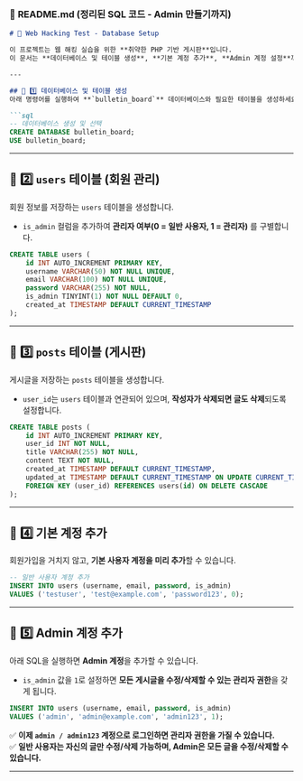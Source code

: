 ### 📌 **README.md (정리된 SQL 코드 - Admin 만들기까지)**  
```md
# 📌 Web Hacking Test - Database Setup

이 프로젝트는 웹 해킹 실습을 위한 **취약한 PHP 기반 게시판**입니다.  
이 문서는 **데이터베이스 및 테이블 생성**, **기본 계정 추가**, **Admin 계정 설정**까지의 SQL 명령어를 정리한 것입니다.  

---

## 📌 1️⃣ 데이터베이스 및 테이블 생성  
아래 명령어를 실행하여 **`bulletin_board`** 데이터베이스와 필요한 테이블을 생성하세요.  

```sql
-- 데이터베이스 생성 및 선택
CREATE DATABASE bulletin_board;
USE bulletin_board;
```

---

## 📌 2️⃣ `users` 테이블 (회원 관리)
회원 정보를 저장하는 `users` 테이블을 생성합니다.  
- `is_admin` 컬럼을 추가하여 **관리자 여부(0 = 일반 사용자, 1 = 관리자)** 를 구별합니다.  

```sql
CREATE TABLE users (
    id INT AUTO_INCREMENT PRIMARY KEY,
    username VARCHAR(50) NOT NULL UNIQUE,
    email VARCHAR(100) NOT NULL UNIQUE,
    password VARCHAR(255) NOT NULL,
    is_admin TINYINT(1) NOT NULL DEFAULT 0,
    created_at TIMESTAMP DEFAULT CURRENT_TIMESTAMP
);
```

---

## 📌 3️⃣ `posts` 테이블 (게시판)
게시글을 저장하는 `posts` 테이블을 생성합니다.  
- `user_id`는 `users` 테이블과 연관되어 있으며, **작성자가 삭제되면 글도 삭제**되도록 설정합니다.  

```sql
CREATE TABLE posts (
    id INT AUTO_INCREMENT PRIMARY KEY,
    user_id INT NOT NULL,
    title VARCHAR(255) NOT NULL,
    content TEXT NOT NULL,
    created_at TIMESTAMP DEFAULT CURRENT_TIMESTAMP,
    updated_at TIMESTAMP DEFAULT CURRENT_TIMESTAMP ON UPDATE CURRENT_TIMESTAMP,
    FOREIGN KEY (user_id) REFERENCES users(id) ON DELETE CASCADE
);
```

---

## 📌 4️⃣ 기본 계정 추가
회원가입을 거치지 않고, **기본 사용자 계정을 미리 추가**할 수 있습니다.  

```sql
-- 일반 사용자 계정 추가
INSERT INTO users (username, email, password, is_admin) 
VALUES ('testuser', 'test@example.com', 'password123', 0);
```

---

## 📌 5️⃣ Admin 계정 추가
아래 SQL을 실행하면 **Admin 계정**을 추가할 수 있습니다.  
- `is_admin` 값을 `1`로 설정하면 **모든 게시글을 수정/삭제할 수 있는 관리자 권한**을 갖게 됩니다.  

```sql
INSERT INTO users (username, email, password, is_admin) 
VALUES ('admin', 'admin@example.com', 'admin123', 1);
```

✅ **이제 `admin / admin123` 계정으로 로그인하면 관리자 권한을 가질 수 있습니다.**  
✅ **일반 사용자는 자신의 글만 수정/삭제 가능하며, Admin은 모든 글을 수정/삭제할 수 있습니다.**  



---
